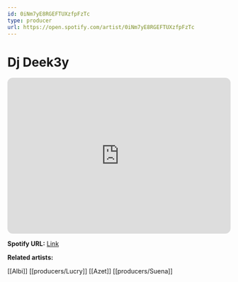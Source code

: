 ```yaml
---
id: 0iNm7yE8RGEFTUXzfpFzTc
type: producer
url: https://open.spotify.com/artist/0iNm7yE8RGEFTUXzfpFzTc
---
```

# Dj Deek3y

<iframe style="border-radius:12px" src="https://open.spotify.com/embed/artist/0iNm7yE8RGEFTUXzfpFzTc" width="100%" height="352" frameBorder="0" allowfullscreen="" allow="autoplay; clipboard-write; encrypted-media; fullscreen; picture-in-picture" loading="lazy"></iframe>

**Spotify URL:** [Link](https://open.spotify.com/artist/0iNm7yE8RGEFTUXzfpFzTc)

**Related artists:**

[[Albi]]
[[producers/Lucry]]
[[Azet]]
[[producers/Suena]]
